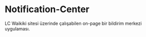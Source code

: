 # Notification-Center

LC Waikiki sitesi üzerinde çalışabilen on-page bir bildirim merkezi uygulaması.
